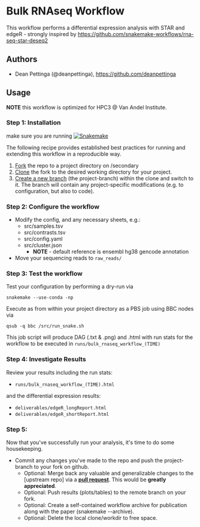 # Bulk RNAseq Workflow

This workflow performs a differential expression analysis with STAR and edgeR - strongly inspired by https://github.com/snakemake-workflows/rna-seq-star-deseq2

## Authors

* Dean Pettinga (@deanpettinga), https://github.com/deanpettinga

## Usage

**NOTE** this workflow is optimized for HPC3 @ Van Andel Institute.

### Step 1: Installation

make sure you are running [![Snakemake](https://img.shields.io/badge/snakemake-≥5.4.4-green.svg)](https://snakemake.bitbucket.io)

The following recipe provides established best practices for running and extending this workflow in a reproducible way.

1. [Fork](https://help.github.com/en/articles/fork-a-repo) the repo to a project directory on /secondary
2. [Clone](https://help.github.com/en/articles/cloning-a-repository) the fork to the desired working directory for your project.
3. [Create a new branch](https://git-scm.com/docs/gittutorial#_managing_branches) (the project-branch) within the clone and switch to it. The branch will contain any project-specific modifications (e.g. to configuration, but also to code).

### Step 2: Configure the workflow
* Modify the config, and any necessary sheets, e.g.:
  * src/samples.tsv
  * src/contrasts.tsv
  * src/config.yaml
  * src/cluster.json
    * **NOTE** - default reference is ensembl hg38 gencode annotation
* Move your sequencing reads to `raw_reads/`

### Step 3: Test the workflow
Test your configuration by performing a dry-run via

    snakemake --use-conda -np

Execute as from within your project directory as a PBS job using BBC nodes via

    qsub -q bbc /src/run_snake.sh

This job script will produce DAG (.txt & .png) and .html with run stats for the workflow to be executed in `runs/bulk_rnaseq_workflow_(TIME)`

### Step 4: Investigate Results
Review your results including the run stats:

* `runs/bulk_rnaseq_workflow_(TIME).html`

and the differential expression results:
* `deliverables/edgeR_longReport.html`
* `deliverables/edgeR_shortReport.html`

### Step 5:
Now that you've successfully run your analysis, it's time to do some housekeeping.
* Commit any changes you've made to the repo and push the project-branch to your fork on github.
  * Optional: Merge back any valuable and generalizable changes to the [upstream repo] via a [**pull request**](https://help.github.com/en/articles/creating-a-pull-request). This would be **greatly appreciated**.
  * Optional: Push results (plots/tables) to the remote branch on your fork.
  * Optional: Create a self-contained workflow archive for publication along with the paper (snakemake --archive).
  * Optional: Delete the local clone/workdir to free space.

